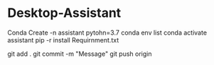 # Desktop-Assistant
Conda Create -n assistant pytohn=3.7
conda env list
conda activate assistant
pip -r install Requirnment.txt

git add .
git commit -m "Message"
git push origin